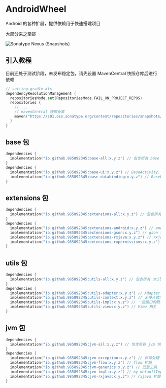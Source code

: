 # AndroidWheel

Android 的各种扩展，提供依赖用于快速搭建项目

大部分来之掌邮

![Sonatype Nexus (Snapshots)](https://img.shields.io/nexus/s/io.github.985892345/extensions-android?server=https://s01.oss.sonatype.org&label=AndroidWheel)  

## 引入教程
目前还处于测试阶段，未发布稳定包，请先设置 MavenCentral 快照仓库后进行依赖
```kotlin
// setting.gradle.kts
dependencyResolutionManagement {
  repositoriesMode.set(RepositoriesMode.FAIL_ON_PROJECT_REPOS)
  repositories {
    // ...
    // mavenCentral 快照仓库
    maven("https://s01.oss.sonatype.org/content/repositories/snapshots/")
  }
}
```

## base 包

```kotlin
dependencies {
  implementation("io.github.985892345:base-all:x.y.z") // 包含所有 base 包
}
dependencies {
  implementation("io.github.985892345:base-ui:x.y.z") // BaseActivity、BaseFragment、BaseViewModel 基类
  implementation("io.github.985892345:base-databinding:x.y.z") // BaseBindActivity、BaseBindFragment
}
```

## extensions 包

```kotlin
dependencies {
  implementation("io.github.985892345:extensions-all:x.y.z") // 包含所有 extensions 包
}
dependencies {
  implementation("io.github.985892345:extensions-android:x.y.z") // android 相关扩展
  implementation("io.github.985892345:extensions-gson:x.y.z") // gson 相关扩展
  implementation("io.github.985892345:extensions-rxjava:x.y.z") // rxjava 相关扩展
  implementation("io.github.985892345:extensions-rxpermissions:x.y.z") // rxpermissions 相关扩展
}
```

## utils 包

```kotlin
dependencies {
  implementation("io.github.985892345:utils-all:x.y.z") // 包含所有 utils 包
}
dependencies {
  implementation("io.github.985892345:utils-adapter:x.y.z") // Adapter 相关
  implementation("io.github.985892345:utils-context:x.y.z") // 无侵入式全局 context
  implementation("io.github.985892345:utils-impl:x.y.z") // 一些接口的默认实现
  implementation("io.github.985892345:utils-view:x.y.z") // View 相关
}
```

## jvm 包

```kotlin
dependencies {
  implementation("io.github.985892345:jvm-all:x.y.z") // 包含所有 jvm 包
}
dependencies {
  implementation("io.github.985892345:jvm-exception:x.y.z") // 异常处理
  implementation("io.github.985892345:jvm-flow:x.y.z") // flow 扩展
  implementation("io.github.985892345:jvm-generics:x.y.z") // 泛型工具
  implementation("io.github.985892345:jvm-impl:x.y.z") // by defaultImpl() 快速实现接口
  implementation("io.github.985892345:jvm-rxjava:x.y.z") // rxjava 扩展
}
```

